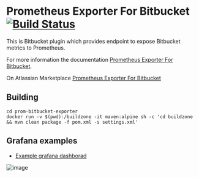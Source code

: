 # Prometheus Exporter For Bitbucket [![Build Status](https://travis-ci.org/AndreyVMarkelov/prom-bitbucket-exporter.svg?branch=master)](https://travis-ci.org/AndreyVMarkelov/prom-bitbucket-exporter)

This is Bitbucket plugin which provides endpoint to expose Bitbucket metrics to Prometheus.

For more information the documentation [Prometheus Exporter For Bitbucket](https://github.com/AndreyVMarkelov/prom-bitbucket-exporter/wiki/Prometheus-Exporter-For-Bitbucket).

On Atlassian Marketplace [Prometheus Exporter For Bitbucket](https://marketplace.atlassian.com/plugins/ru.andreymarkelov.atlas.plugins.prom-bitbucket-exporter/server/overview)


## Building
```
cd prom-bitbucket-exporter
docker run -v $(pwd):/buildzone -it maven:alpine sh -c 'cd buildzone && mvn clean package -f pom.xml -s settings.xml'

```


## Grafana examples 

* [Example grafana dashborad](./grafana/dashboard-example.json)

![image](./grafana/img/grafana-bitbucket-dashboard.png)
